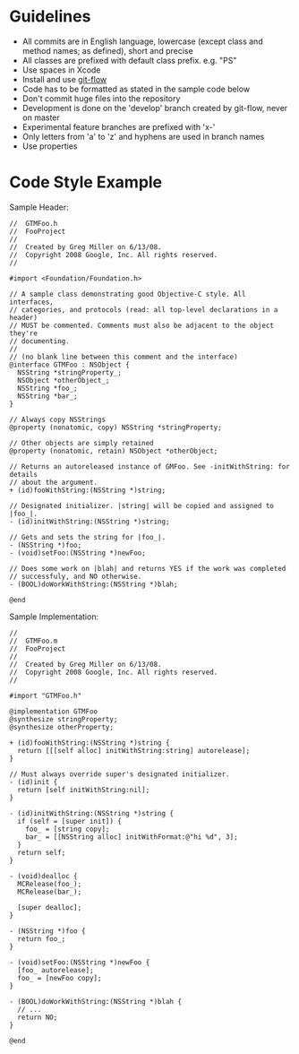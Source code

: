 # Guidelines

* All commits are in English language, lowercase (except class and method names; as defined), short and precise
* All classes are prefixed with default class prefix. e.g. "PS"
* Use spaces in Xcode
* Install and use [git-flow](http://github.com/nvie/gitflow)
* Code has to be formatted as stated in the sample code below
* Don't commit huge files into the repository
* Development is done on the 'develop' branch created by git-flow, never on master
* Experimental feature branches are prefixed with 'x-'
* Only letters from 'a' to 'z' and hyphens are used in branch names
* Use properties

# Code Style Example

Sample Header:

	//  GTMFoo.h
	//  FooProject
	//
	//  Created by Greg Miller on 6/13/08.
	//  Copyright 2008 Google, Inc. All rights reserved.
	//

	#import <Foundation/Foundation.h>

	// A sample class demonstrating good Objective-C style. All interfaces,
	// categories, and protocols (read: all top-level declarations in a header)
	// MUST be commented. Comments must also be adjacent to the object they're
	// documenting.
	//
	// (no blank line between this comment and the interface)
	@interface GTMFoo : NSObject {
	  NSString *stringProperty_;
	  NSObject *otherObject_;
	  NSString *foo_;
	  NSString *bar_;
	}
	
	// Always copy NSStrings
	@property (nonatomic, copy) NSString *stringProperty;
	
	// Other objects are simply retained
	@property (nonatomic, retain) NSObject *otherObject;

	// Returns an autoreleased instance of GMFoo. See -initWithString: for details
	// about the argument.
	+ (id)fooWithString:(NSString *)string;

	// Designated initializer. |string| will be copied and assigned to |foo_|.
	- (id)initWithString:(NSString *)string;

	// Gets and sets the string for |foo_|.
	- (NSString *)foo;
	- (void)setFoo:(NSString *)newFoo;

	// Does some work on |blah| and returns YES if the work was completed
	// successfuly, and NO otherwise.
	- (BOOL)doWorkWithString:(NSString *)blah;

	@end
	
Sample Implementation:

	//
	//  GTMFoo.m
	//  FooProject
	//
	//  Created by Greg Miller on 6/13/08.
	//  Copyright 2008 Google, Inc. All rights reserved.
	//

	#import "GTMFoo.h"

	@implementation GTMFoo
	@synthesize stringProperty;
	@synthesize otherProperty;

	+ (id)fooWithString:(NSString *)string {
	  return [[[self alloc] initWithString:string] autorelease];
	}

	// Must always override super's designated initializer.
	- (id)init {
	  return [self initWithString:nil];
	}

	- (id)initWithString:(NSString *)string {
	  if (self = [super init]) {
	    foo_ = [string copy];
	    bar_ = [[NSString alloc] initWithFormat:@"hi %d", 3];
	  }
	  return self;  
	}

	- (void)dealloc {
	  MCRelease(foo_);
	  MCRelease(bar_);

	  [super dealloc];
	}

	- (NSString *)foo {
	  return foo_;
	}

	- (void)setFoo:(NSString *)newFoo {
	  [foo_ autorelease];
	  foo_ = [newFoo copy];  
	}

	- (BOOL)doWorkWithString:(NSString *)blah {
	  // ...
	  return NO;
	}

	@end

